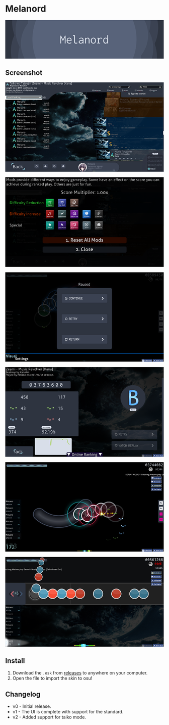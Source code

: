 # Melanord

[![banner](https://github.com/1b0325h/osu-skin/blob/main/img/barnner.png)](https://osu.ppy.sh/community/forums/topics/1397163)

## Screenshot

![ss0](https://github.com/1b0325h/osu-skin/blob/main/img/ss0.png)  
  
![ss1](https://github.com/1b0325h/osu-skin/blob/main/img/ss1.png)  
  
![ss2](https://github.com/1b0325h/osu-skin/blob/main/img/ss2.png)  
  
![ss3](https://github.com/1b0325h/osu-skin/blob/main/img/ss3.png)  
  
![ss4](https://github.com/1b0325h/osu-skin/blob/main/img/ss4.png)  
  
![ss5](https://github.com/1b0325h/osu-skin/blob/main/img/ss5.png)

## Install

1. Download the `.osk` from [releases](https://github.com/1b0325h/osu-skin/releases/tag/v2) to anywhere on your computer.
2. Open the file to import the skin to osu!

## Changelog

- v0 - Initial release.
- v1 - The UI is complete with support for the standard.
- v2 - Added support for taiko mode.
